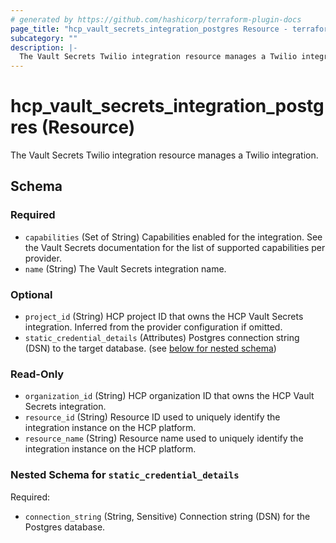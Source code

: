 ```yaml
---
# generated by https://github.com/hashicorp/terraform-plugin-docs
page_title: "hcp_vault_secrets_integration_postgres Resource - terraform-provider-hcp"
subcategory: ""
description: |-
  The Vault Secrets Twilio integration resource manages a Twilio integration.
---
```


# hcp_vault_secrets_integration_postgres (Resource)

The Vault Secrets Twilio integration resource manages a Twilio integration.



<!-- schema generated by tfplugindocs -->
## Schema

### Required

- `capabilities` (Set of String) Capabilities enabled for the integration. See the Vault Secrets documentation for the list of supported capabilities per provider.
- `name` (String) The Vault Secrets integration name.

### Optional

- `project_id` (String) HCP project ID that owns the HCP Vault Secrets integration. Inferred from the provider configuration if omitted.
- `static_credential_details` (Attributes) Postgres connection string (DSN) to the target database. (see [below for nested schema](#nestedatt--static_credential_details))

### Read-Only

- `organization_id` (String) HCP organization ID that owns the HCP Vault Secrets integration.
- `resource_id` (String) Resource ID used to uniquely identify the integration instance on the HCP platform.
- `resource_name` (String) Resource name used to uniquely identify the integration instance on the HCP platform.

<a id="nestedatt--static_credential_details"></a>
### Nested Schema for `static_credential_details`

Required:

- `connection_string` (String, Sensitive) Connection string (DSN) for the Postgres database.
